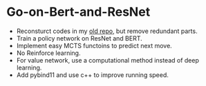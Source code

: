# Go-on-Bert-and-ResNet

* Reconsturct codes in my [old repo](https://github.com/Vincent5201/BERT-for-GO-prediction), but remove redundant parts.
* Train a policy network on ResNet and BERT.
* Implement easy MCTS functoins to predict next move.
* No Reinforce learning.
* For value network, use a computational method instead of deep learning.
* Add pybind11 and use c++ to improve running speed.
